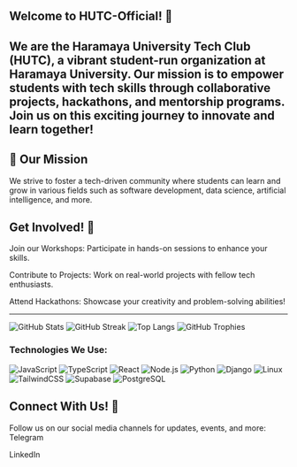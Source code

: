 ## Welcome to HUTC-Official! 👋

We are the Haramaya University Tech Club (HUTC), a vibrant student-run organization at Haramaya University. Our mission is to empower students with tech skills through collaborative projects, hackathons, and mentorship programs. Join us on this exciting journey to innovate and learn together!
---

## 🚀 Our Mission  
We strive to foster a tech-driven community where students can learn and grow in various fields such as software development, data science, artificial intelligence, and more.

##   Get Involved! 🤝
Join our Workshops: Participate in hands-on sessions to enhance your skills.

Contribute to Projects: Work on real-world projects with fellow tech enthusiasts.

Attend Hackathons: Showcase your creativity and problem-solving abilities!


---

![GitHub Stats](https://github-readme-stats.vercel.app/api?username=HUTC-official&show_icons=true&theme=radical)
![GitHub Streak](https://github-readme-streak-stats.herokuapp.com/?user=HUTC-official&theme=radical)
![Top Langs](https://github-readme-stats.vercel.app/api/top-langs/?username=HUTC-official&layout=compact&theme=radical)
![GitHub Trophies](https://github-profile-trophy.vercel.app/?username=HUTC-official&theme=dracula)

### Technologies We Use:  
![JavaScript](https://img.shields.io/badge/-JavaScript-F7DF1E?logo=javascript&logoColor=black)
![TypeScript](https://img.shields.io/badge/-TypeScript-007ACC?logo=typescript&logoColor=white)
![React](https://img.shields.io/badge/-React-61DAFB?logo=react&logoColor=white)
![Node.js](https://img.shields.io/badge/-Node.js-339933?logo=node.js&logoColor=white)
![Python](https://img.shields.io/badge/-Python-3776AB?logo=python&logoColor=white)
![Django](https://img.shields.io/badge/-Django-092E20?logo=django&logoColor=white)
![Linux](https://img.shields.io/badge/-Linux-FCC624?logo=linux&logoColor=black)
![TailwindCSS](https://img.shields.io/badge/-TailwindCSS-06B6D4?logo=tailwindcss&logoColor=white)
![Supabase](https://img.shields.io/badge/-Supabase-3ECF8E?logo=supabase&logoColor=white)
![PostgreSQL](https://img.shields.io/badge/-PostgreSQL-336791?logo=postgresql&logoColor=white)


##  Connect With Us! 📲
Follow us on our social media channels for updates, events, and more:
Telegram

LinkedIn
